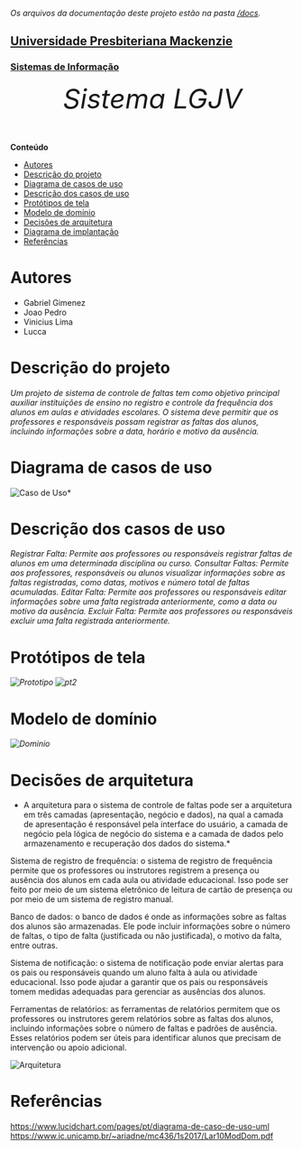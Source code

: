 *Os arquivos da documentação deste projeto estão na pasta [/docs](/docs).*

<h2><a href= "https://www.mackenzie.br">Universidade Presbiteriana Mackenzie</a></h2>
<h3><a href= "https://www.mackenzie.br/graduacao/sao-paulo-higienopolis/sistemas-de-informacao">Sistemas de Informação</a></h3>


<font size="+12"><center>
*Sistema LGJV*
</center></font>



**Conteúdo**

- [Autores](#autores)
- [Descrição do projeto](#descrição-do-projeto)
- [Diagrama de casos de uso](#diagrama-de-casos-de-uso)
- [Descrição dos casos de uso](#descrição-dos-casos-de-uso)
- [Protótipos de tela](#protótipos-de-tela)
- [Modelo de domínio](#modelo-de-domínio)
- [Decisões de arquitetura](#decisões-de-arquitetura)
- [Diagrama de implantação](#diagrama-de-implantação)
- [Referências](#referências)


# Autores

* Gabriel Gimenez
* Joao Pedro
* Vinicius Lima
* Lucca

# Descrição do projeto



*Um projeto de sistema de controle de faltas tem como objetivo principal auxiliar instituições de ensino no registro e controle da frequência dos alunos em aulas e atividades escolares. O sistema deve permitir que os professores e responsáveis possam registrar as faltas dos alunos, incluindo informações sobre a data, horário e motivo da ausência.*


# Diagrama de casos de uso

![Caso de Uso](https://user-images.githubusercontent.com/100170755/220771904-bcc959ec-b779-464f-bf37-63fad16b0a01.png)*

# Descrição dos casos de uso

*Registrar Falta: Permite aos professores ou responsáveis registrar faltas de alunos em uma determinada disciplina ou curso.
Consultar Faltas: Permite aos professores, responsáveis ou alunos visualizar informações sobre as faltas registradas, como datas, motivos e número total de faltas acumuladas.
Editar Falta: Permite aos professores ou responsáveis editar informações sobre uma falta registrada anteriormente, como a data ou motivo da ausência.
Excluir Falta: Permite aos professores ou responsáveis excluir uma falta registrada anteriormente.*

# Protótipos de tela

*![Prototipo](https://user-images.githubusercontent.com/100170755/220773601-93b44381-1024-4012-a4fc-2e32e2e85c4f.png)*
*![pt2](https://user-images.githubusercontent.com/100170755/220774153-834ef2e1-be61-41f3-bdfd-349b8922922d.png)*

# Modelo de domínio

*![Dominio](https://user-images.githubusercontent.com/100170755/221247494-563cc0e8-833d-4b1a-9ec8-c051aa13f862.png)*

# Decisões de arquitetura

* A arquitetura para o sistema de controle de faltas pode ser a arquitetura em três camadas (apresentação, negócio e dados), na qual a camada de apresentação é responsável pela interface do usuário, a camada de negócio pela lógica de negócio do sistema e a camada de dados pelo armazenamento e recuperação dos dados do sistema.*

Sistema de registro de frequência: o sistema de registro de frequência permite que os professores ou instrutores registrem a presença ou ausência dos alunos em cada aula ou atividade educacional. Isso pode ser feito por meio de um sistema eletrônico de leitura de cartão de presença ou por meio de um sistema de registro manual.

Banco de dados: o banco de dados é onde as informações sobre as faltas dos alunos são armazenadas. Ele pode incluir informações sobre o número de faltas, o tipo de falta (justificada ou não justificada), o motivo da falta, entre outras.

Sistema de notificação: o sistema de notificação pode enviar alertas para os pais ou responsáveis quando um aluno falta à aula ou atividade educacional. Isso pode ajudar a garantir que os pais ou responsáveis tomem medidas adequadas para gerenciar as ausências dos alunos.

Ferramentas de relatórios: as ferramentas de relatórios permitem que os professores ou instrutores gerem relatórios sobre as faltas dos alunos, incluindo informações sobre o número de faltas e padrões de ausência. Esses relatórios podem ser úteis para identificar alunos que precisam de intervenção ou apoio adicional.






![Arquitetura](https://user-images.githubusercontent.com/100170755/221261944-670d5623-f71a-4bcb-a5b6-f6a427906fce.png)



# Referências

https://www.lucidchart.com/pages/pt/diagrama-de-caso-de-uso-uml
https://www.ic.unicamp.br/~ariadne/mc436/1s2017/Lar10ModDom.pdf
